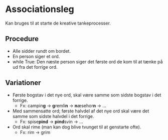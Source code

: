 # Associationsleg

Kan bruges til at starte de kreative tankeprocesser.

## Procedure

* Alle sidder rundt om bordet.
* En person siger et ord.
* while True: Den næste person siger det første ord de kom til at tænke på ud fra det forrige ord.

## Variationer

* Første bogstav i det nye ord, skal være samme som sidste bogstav i det forrige.
    - Fx: campin**g** -> **g**remli**n** -> **n**æsehor**n** -> ...
* Med sammensatte ord; første halvdel af det nye ord skal være det samme som sidste halvdel i det forrige.
    - Fx: spise**pind** -> **pind**svin -> ...
* Ord skal rime (man kan dog blive tvunget til at genstarte ofte).
    - Fx: rim -> grim

